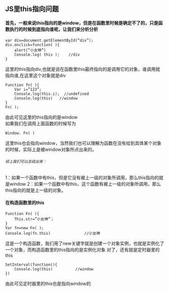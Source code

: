 ## JS里this指向问题#### 首先，一般来说this指向的是window，但是在函数里时候是确定不了的，只是函数执行的时候到底指向谁呢，让我们来分析分析   	var div=document.getElementById(“div”);	div.onclick=function( ){		alert(“小女神”)		Console.log( this );    //div	}这里的this指向div,也就是说在函数里this最终指向的是调用它的对象，谁调用就指向谁,在这里这个对象就是div	Function fn( ){		Var i=”123”;		Console.log(this.i);  //undefined		Console.log(this)   //window	}	Fn( );由此可见这里的this指向的是window  如果我们在调用上面函数的时候写为  	Window. Fn( )    这里this也会指向window，当然我们也可以理解为函数在没有给到具体某个对象的时候，实际上是被window对象所点出来的。###### ` 综上我们可以总结出来： `  1：如果一个函数中有this，但是它没有被上一级的对象所调用，那么this指向的就是window 2：如果一个函数中有this，这个函数有被上一级的对象所调用，那么this指向的就是上一级的对象。 #### 在构造函数里的this
	Function Fn( ){		This.str=”小女神”；	}	Var fn=new Fn( );	Console.log(fn.this)               //小女神
	这是一个构造函数，我们用了new关键字就是创建一个对象实例，也就是实例化了一个对象，而构造函数里的this指向的是实例化对象对了，还有就是定时器里的this	SetInterval(function(){		Console.log(this)          //window	})
	由此可见定时器里的this也是指向window的